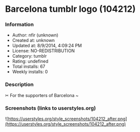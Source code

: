# Barcelona tumblr logo (104212)

### Information
- Author: nfir (unknown)
- Created at: unknown
- Updated at: 8/9/2014, 4:09:24 PM
- License: NO-REDISTRIBUTION
- Category: tumblr
- Rating: undefined
- Total installs: 67
- Weekly installs: 0


### Description
✂ For the supporters of Barcelona ~


### Screenshots (links to userstyles.org)
![https://userstyles.org/style_screenshots/104212_after.png](https://userstyles.org/style_screenshots/104212_after.png)


